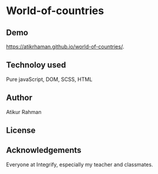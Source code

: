 # World-of-countries

## Demo
https://atikrhaman.github.io/world-of-countries/.

## Technoloy used
Pure javaScript, DOM, SCSS, HTML

## Author
Atikur Rahman

## License

## Acknowledgements
Everyone at Integrify, especially my teacher and classmates.
